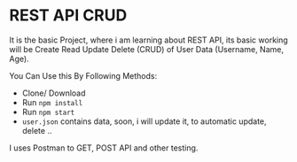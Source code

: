 # REST API CRUD

It is the basic Project, where i am learning about REST API, its basic working will be Create Read Update Delete (CRUD) of User Data (Username, Name, Age).

You Can Use this By Following Methods:

- Clone/ Download
- Run `npm install`
- Run `npm start`
- `user.json` contains data, soon, i will update it, to automatic update, delete ..

I uses Postman to GET, POST API and other testing.
